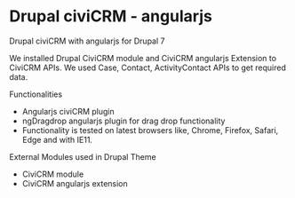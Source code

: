 # Drupal civiCRM - angularjs

Drupal civiCRM with angularjs for Drupal 7

We installed Drupal CiviCRM module and CiviCRM angularjs Extension to CiviCRM APIs. We used Case, Contact, ActivityContact APIs to get required data.

Functionalities

- Angularjs civiCRM plugin
- ngDragdrop angularjs plugin for drag drop functionality
- Functionality is tested on latest browsers like, Chrome, Firefox, Safari, Edge and with IE11.

External Modules used in Drupal Theme
- CiviCRM module
- CiviCRM angularjs extension

